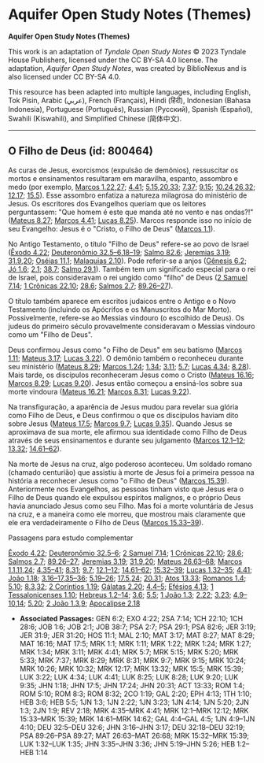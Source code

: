 # Aquifer Open Study Notes (Themes)

**Aquifer Open Study Notes (Themes)**

This work is an adaptation of *Tyndale Open Study Notes* © 2023 Tyndale House Publishers, licensed under the CC BY\-SA 4\.0 license. The adaptation, *Aquifer Open Study Notes*, was created by BiblioNexus and is also licensed under CC BY\-SA 4\.0\.

This resource has been adapted into multiple languages, including English, Tok Pisin, Arabic (عربي), French (Français), Hindi (हिंदी), Indonesian (Bahasa Indonesia), Portuguese (Português), Russian (Русский), Spanish (Español), Swahili (Kiswahili), and Simplified Chinese (简体中文).



--------------------------------

## O Filho de Deus (id: 800464)

As curas de Jesus, exorcismos (expulsão de demônios), ressuscitar os mortos e ensinamentos resultaram em maravilha, espanto, assombro e medo (por exemplo, [Marcos 1\.22](https://ref.ly/Mark1:22),[27](https://ref.ly/Mark1:27); [4\.41](https://ref.ly/Mark4:41); [5\.15](https://ref.ly/Mark5:15),[20](https://ref.ly/Mark5:20),[33](https://ref.ly/Mark5:33); [7\.37](https://ref.ly/Mark7:37); [9\.15](https://ref.ly/Mark9:15); [10\.24](https://ref.ly/Mark10:24),[26](https://ref.ly/Mark10:26),[32](https://ref.ly/Mark10:32); [12\.17](https://ref.ly/Mark12:17); [15\.5](https://ref.ly/Mark15:5)). Esse assombro enfatiza a natureza milagrosa do ministério de Jesus. Os escritores dos Evangelhos queriam que os leitores perguntassem: "Que homem é este que manda até no vento e nas ondas?!" ([Mateus 8\.27](https://ref.ly/Matt8:27); [Marcos 4\.41](https://ref.ly/Mark4:41); [Lucas 8\.25](https://ref.ly/Luke8:25)). Marcos responde isso no início de seu Evangelho: Jesus é o "Cristo, o Filho de Deus" ([Marcos 1\.1](https://ref.ly/Mark1:1)).

No Antigo Testamento, o título "Filho de Deus" refere\-se ao povo de Israel ([Êxodo 4\.22](https://ref.ly/Exod4:22); [Deuteronômio 32\.5–6](https://ref.ly/Deut32:5-Deut32:6),[18–19](https://ref.ly/Deut32:18-Deut32:19); [Salmo 82\.6](https://ref.ly/Ps82:6); [Jeremias 3\.19](https://ref.ly/Jer3:19); [31\.9](https://ref.ly/Jer31:9),[20](https://ref.ly/Jer31:20); [Oséias 11\.1](https://ref.ly/Hos11:1); [Malaquias 2\.10](https://ref.ly/Mal2:10)). Pode referir\-se a anjos ([Gênesis 6\.2](https://ref.ly/Gen6:2); [Jó 1\.6](https://ref.ly/Job1:6); [2\.1](https://ref.ly/Job2:1); [38\.7](https://ref.ly/Job38:7); [Salmo 29\.1](https://ref.ly/Ps29:1)). Também tem um significado especial para o rei de Israel, pois consideravam o rei ungido como "filho" de Deus ([2 Samuel 7\.14](https://ref.ly/2Sam7:14); [1 Crônicas 22\.10](https://ref.ly/1Chr22:10); [28\.6](https://ref.ly/1Chr28:6); [Salmos 2\.7](https://ref.ly/Ps2:7); [89\.26–27](https://ref.ly/Ps89:26-Ps89:27)).

O título também aparece em escritos judaicos entre o Antigo e o Novo Testamento (incluindo os Apócrifos e os Manuscritos do Mar Morto). Possivelmente, refere\-se ao Messias vindouro (o escolhido de Deus). Os judeus do primeiro século provavelmente consideravam o Messias vindouro como um "Filho de Deus".

Deus confirmou Jesus como "o Filho de Deus" em seu batismo ([Marcos 1\.11](https://ref.ly/Mark1:11); [Mateus 3\.17](https://ref.ly/Matt3:17); [Lucas 3\.22](https://ref.ly/Luke3:22)). O demônio também o reconheceu durante seu ministério ([Mateus 8\.29](https://ref.ly/Matt8:29); [Marcos 1\.24](https://ref.ly/Mark1:24); [1\.34](https://ref.ly/Mark1:34); [3\.11](https://ref.ly/Mark3:11); [5\.7](https://ref.ly/Mark5:7); [Lucas 4\.34](https://ref.ly/Luke4:34); [8\.28](https://ref.ly/Luke8:28)). Mais tarde, os discípulos reconheceram Jesus como o Cristo ([Mateus 16\.16](https://ref.ly/Matt16:16); [Marcos 8\.29](https://ref.ly/Mark8:29); [Lucas 9\.20](https://ref.ly/Luke9:20)). Jesus então começou a ensiná\-los sobre sua morte vindoura ([Mateus 16\.21](https://ref.ly/Matt16:16); [Marcos 8\.31](https://ref.ly/Mark8:31); [Lucas 9\.22](https://ref.ly/Luke9:20)).

Na transfiguração, a aparência de Jesus mudou para revelar sua glória como Filho de Deus, e Deus confirmou o que os discípulos haviam dito sobre Jesus ([Mateus 17\.5](https://ref.ly/Matt17:5); [Marcos 9\.7](https://ref.ly/Mark9:7); [Lucas 9\.35](https://ref.ly/Luke9:35)). Quando Jesus se aproximava de sua morte, ele afirmou sua identidade como Filho de Deus através de seus ensinamentos e durante seu julgamento ([Marcos 12\.1–12](https://ref.ly/Mark12:1-Mark12:12); [13\.32](https://ref.ly/Mark13:32); [14\.61–62](https://ref.ly/Mark14:61-Mark14:62)).

Na morte de Jesus na cruz, algo poderoso aconteceu. Um soldado romano (chamado centurião) que assistiu à morte de Jesus foi a primeira pessoa na história a reconhecer Jesus como "o Filho de Deus" ([Marcos 15\.39](https://ref.ly/Mark15:39)). Anteriormente nos Evangelhos, as pessoas tinham visto que Jesus era o Filho de Deus quando ele expulsou espíritos malignos, e o próprio Deus havia anunciado Jesus como seu Filho. Mas foi a morte voluntária de Jesus na cruz, e a maneira como ele morreu, que mostrou mais claramente que ele era verdadeiramente o Filho de Deus ([Marcos 15\.33–39](https://ref.ly/Mark15:33-Mark15:39)).

Passagens para estudo complementar

[Êxodo 4\.22](https://ref.ly/Exod4:22); [Deuteronômio 32\.5–6](https://ref.ly/Deut32:5-Deut32:6); [2 Samuel 7\.14](https://ref.ly/2Sam7:14); [1 Crônicas 22\.10](https://ref.ly/1Chr22:10); [28\.6](https://ref.ly/1Chr28:6); [Salmos 2\.7](https://ref.ly/Ps2:7); [89\.26–27](https://ref.ly/Ps89:26-Ps89:27); [Jeremias 3\.19](https://ref.ly/Jer3:19); [31\.9](https://ref.ly/Jer31:9),[20](https://ref.ly/Jer31:20); [Mateus 26\.63–68](https://ref.ly/Matt26:63-Matt26:68); [Marcos 1\.1](https://ref.ly/Mark1:1),[11](https://ref.ly/Mark1:11),[24](https://ref.ly/Mark1:24); [4\.35–41](https://ref.ly/Mark4:35-Mark4:41); [8\.31](https://ref.ly/Mark8:31); [9\.7](https://ref.ly/Mark9:7); [12\.1–12](https://ref.ly/Mark12:1-Mark12:12); [14\.61–62](https://ref.ly/Mark14:61-Mark14:62); [15\.32–39](https://ref.ly/Mark15:32-Mark15:39); [Lucas 1\.32–35](https://ref.ly/Luke1:32-Luke1:35); [4\.41](https://ref.ly/Luke4:41); [João 1\.18](https://ref.ly/John1:18); [3\.16–17](https://ref.ly/John3:16-John3:17),[35–36](https://ref.ly/John3:35-John3:36); [5\.19–26](https://ref.ly/John5:19-John5:26); [17\.5](https://ref.ly/John17:5),[24](https://ref.ly/John17:24); [20\.31](https://ref.ly/John20:31); [Atos 13\.33](https://ref.ly/Acts13:33); [Romanos 1\.4](https://ref.ly/Rom1:4); [5\.10](https://ref.ly/Rom5:10); [8\.3](https://ref.ly/Rom8:3),[32](https://ref.ly/Rom8:32); [2 Coríntios 1\.19](https://ref.ly/2Cor1:19); [Gálatas 2\.20](https://ref.ly/Gal2:20); [4\.4–5](https://ref.ly/Gal4:4-Gal4:5); [Efésios 4\.13](https://ref.ly/Eph4:13); [1 Tessalonicenses 1\.10](https://ref.ly/1Thess1:10); [Hebreus 1\.2–14](https://ref.ly/Heb1:2-Heb1:14); [3\.6](https://ref.ly/Heb3:6); [5\.5](https://ref.ly/Heb5:5); [1 João 1\.3](https://ref.ly/1John1:3); [2\.22](https://ref.ly/1John2:22); [3\.23](https://ref.ly/1John3:23); [4\.9–10](https://ref.ly/1John4:9-1John4:10),[14](https://ref.ly/1John4:14); [5\.20](https://ref.ly/1John5:20); [2 João 1\.3](https://ref.ly/2John1:3),[9](https://ref.ly/2John1:9); [Apocalipse 2\.18](https://ref.ly/Rev2:18)

* **Associated Passages:** GEN 6:2; EXO 4:22; 2SA 7:14; 1CH 22:10; 1CH 28:6; JOB 1:6; JOB 2:1; JOB 38:7; PSA 2:7; PSA 29:1; PSA 82:6; JER 3:19; JER 31:9; JER 31:20; HOS 11:1; MAL 2:10; MAT 3:17; MAT 8:27; MAT 8:29; MAT 16:16; MAT 17:5; MRK 1:1; MRK 1:11; MRK 1:22; MRK 1:24; MRK 1:27; MRK 1:34; MRK 3:11; MRK 4:41; MRK 5:7; MRK 5:15; MRK 5:20; MRK 5:33; MRK 7:37; MRK 8:29; MRK 8:31; MRK 9:7; MRK 9:15; MRK 10:24; MRK 10:26; MRK 10:32; MRK 12:17; MRK 13:32; MRK 15:5; MRK 15:39; LUK 3:22; LUK 4:34; LUK 4:41; LUK 8:25; LUK 8:28; LUK 9:20; LUK 9:35; JHN 1:18; JHN 17:5; JHN 17:24; JHN 20:31; ACT 13:33; ROM 1:4; ROM 5:10; ROM 8:3; ROM 8:32; 2CO 1:19; GAL 2:20; EPH 4:13; 1TH 1:10; HEB 3:6; HEB 5:5; 1JN 1:3; 1JN 2:22; 1JN 3:23; 1JN 4:14; 1JN 5:20; 2JN 1:3; 2JN 1:9; REV 2:18; MRK 4:35–MRK 4:41; MRK 12:1–MRK 12:12; MRK 15:33–MRK 15:39; MRK 14:61–MRK 14:62; GAL 4:4–GAL 4:5; 1JN 4:9–1JN 4:10; DEU 32:5–DEU 32:6; JHN 3:16–JHN 3:17; DEU 32:18–DEU 32:19; PSA 89:26–PSA 89:27; MAT 26:63–MAT 26:68; MRK 15:32–MRK 15:39; LUK 1:32–LUK 1:35; JHN 3:35–JHN 3:36; JHN 5:19–JHN 5:26; HEB 1:2–HEB 1:14

